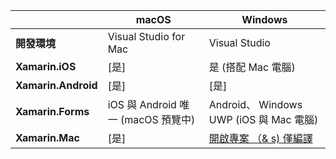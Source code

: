 ||macOS|Windows|
|---|---|---|
|**開發環境**|Visual Studio for Mac|Visual Studio|
|**Xamarin.iOS**|[是]|是 (搭配 Mac 電腦)|
|**Xamarin.Android**|[是]|[是]|
|**Xamarin.Forms**|iOS 與 Android 唯一 (macOS 預覽中)|Android、 Windows UWP (iOS 與 Mac 電腦)|
|**Xamarin.Mac**|[是]|[開啟專案 （& s) 僅編譯](https://developer.xamarin.com/releases/vs/xamarin.vs_4/xamarin.vs_4.2/#Xamarin.Mac_minimum_support.)| 